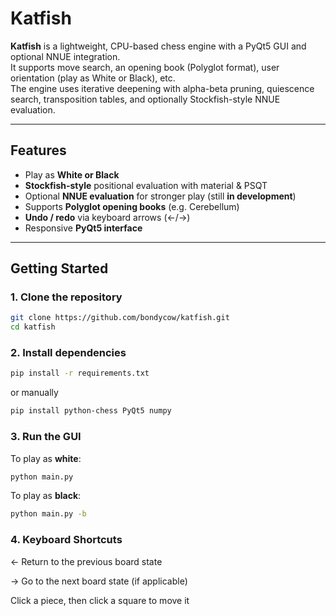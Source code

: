 # Katfish

**Katfish** is a lightweight, CPU-based chess engine with a PyQt5 GUI and optional NNUE integration.  
It supports move search, an opening book (Polyglot format), user orientation (play as White or Black), etc.  
The engine uses iterative deepening with alpha-beta pruning, quiescence search, transposition tables, and optionally Stockfish-style NNUE evaluation.

---

## Features

- Play as **White or Black**
- **Stockfish-style** positional evaluation with material & PSQT
- Optional **NNUE evaluation** for stronger play (still **in development**)
- Supports **Polyglot opening books** (e.g. Cerebellum)
- **Undo / redo** via keyboard arrows (←/→)
- Responsive **PyQt5 interface**

---

## Getting Started

### 1. Clone the repository

```bash
git clone https://github.com/bondycow/katfish.git
cd katfish
```
### 2. Install dependencies
```bash
pip install -r requirements.txt
```
or manually
```bash
pip install python-chess PyQt5 numpy
```

### 3. Run the GUI
To play as **white**:
```bash
python main.py
```
To play as **black**:
```bash
python main.py -b
```

### 4. Keyboard Shortcuts
← Return to the previous board state

→ Go to the next board state (if applicable)

Click a piece, then click a square to move it